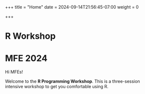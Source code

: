 +++
title = "Home"
date = 2024-09-14T21:56:45-07:00
weight = 0

+++

# **R**  Workshop  

# MFE 2024


Hi MFEs!

Welcome to the **R Programming Workshop**. This is a three-session intensive workshop to get you comfortable using R. 

